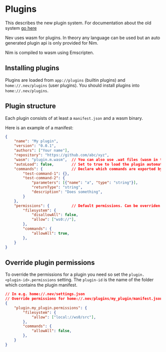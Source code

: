 # Plugins

This describes the new plugin system. For documentation about the old system [go here](./configuration.md#Plugins)

Nev uses wasm for plugins. In theory any language can be used but an auto generated plugin api is only provided for Nim.

Nim is compiled to wasm using Emscripten.

## Installing plugins

Plugins are loaded from `app://plugins` (builtin plugins) and `home://.nev/plugins` (user plugins). You should install plugins into `home://.nev/plugins`.

## Plugin structure

Each plugin consists of at least a `manifest.json` and a wasm binary.

Here is an example of a manifest:

```json
{
    "name": "My plugin",
    "version": "0.0.1",
    "authors": ["Your name"],
    "repository": "https://github.com/abc/xyz",
    "wasm": "plugin.m.wasm",  // You can also use .wat files (wasm in text format)
    "autoLoad": false,        // Set to true to load the plugin automatically when opening the editor
    "commands": {             // Declare which commands are exported by the
        "test-command-1": {},
        "test-command-2": {
            "parameters": [{"name": "a", "type": "string"}],
            "returnType": "string",
            "description": "Does something",
        }
    },
    "permissions": {          // Default permissions. Can be overriden
        "filesystem": {
            "disallowAll": false,
            "allow": ["ws0://"],
        },
        "commands": {
            "allowAll": true,
        },
    }
}
```

## Override plugin permissions

To override the permissions for a plugin you need so set the `plugin.<plugin-id>.permissions` setting.
The `plugin-id` is the name of the folder which contains the plugin manifest.

```json
// In e.g. home://.nev/settings.json
// Override permissions for home://.nev/plugins/my_plugin/manifest.json
{
    "plugin.my_plugin.permissions": {
        "filesystem": {
            "allow": ["local://ws0/src"],
        },
        "commands": {
            "allowAll": false,
        },
    }
}
